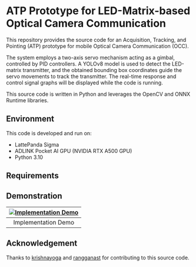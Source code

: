 # ATP Prototype for LED-Matrix-based Optical Camera Communication

This repository provides the source code for an Acquisition, Tracking, and Pointing (ATP) prototype for mobile Optical Camera Communication (OCC). 

The system employs a two-axis servo mechanism acting as a gimbal, controlled by PID controllers. A YOLOv8 model is used to detect the LED-matrix transmitter, and the obtained bounding box coordinates guide the servo movements to track the transmitter. The real-time response and control signal graphs will be displayed while the code is running. 

This source code is written in Python and leverages the OpenCV and ONNX Runtime libraries.

## Environment
This code is developed and run on:
* LattePanda Sigma
* ADLINK Pocket AI GPU (NVIDIA RTX A500 GPU)
* Python 3.10

## Requirements


## Demonstration
|[![Implementation Demo](http://img.youtube.com/vi/Dx8EFrHQ14I/0.jpg)](https://youtu.be/Dx8EFrHQ14I "CLICK TO WATCH: Acquisition, Tracking, and Pointing (ATP) Prototype for Optical Camera Communication")|
|:--:|
|Implementation Demo|

## Acknowledgement
Thanks to [krishnayoga](https://github.com/krishnayoga) and [rangganast](https://github.com/rangganast) for contributing to this source code.